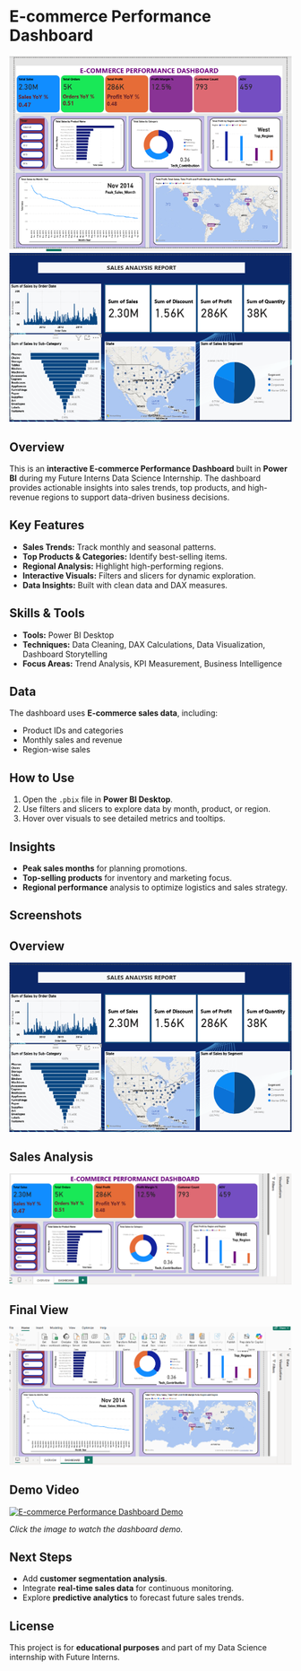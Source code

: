 # E-commerce Performance Dashboard

![Dashboard Screenshot](https://github.com/Harriet-ngomo/FUTURE_DS_01/blob/3b33077096e6f850b76c7df6c85109a1f04f4bd3/Dashboard.png)
![Dashboard Screenshot](https://github.com/Harriet-ngomo/FUTURE_DS_01/blob/761744a91c26f730f64d7c32b4d6635c7564b926/images/Dashboard%20B.png)
## Overview
This is an **interactive E-commerce Performance Dashboard** built in **Power BI** during my Future Interns Data Science Internship. The dashboard provides actionable insights into sales trends, top products, and high-revenue regions to support data-driven business decisions.

## Key Features
- **Sales Trends:** Track monthly and seasonal patterns.  
- **Top Products & Categories:** Identify best-selling items.  
- **Regional Analysis:** Highlight high-performing regions.  
- **Interactive Visuals:** Filters and slicers for dynamic exploration.  
- **Data Insights:** Built with clean data and DAX measures.

## Skills & Tools
- **Tools:** Power BI Desktop  
- **Techniques:** Data Cleaning, DAX Calculations, Data Visualization, Dashboard Storytelling  
- **Focus Areas:** Trend Analysis, KPI Measurement, Business Intelligence

## Data
The dashboard uses **E-commerce sales data**, including:
- Product IDs and categories  
- Monthly sales and revenue  
- Region-wise sales  

## How to Use
1. Open the `.pbix` file in **Power BI Desktop**.  
2. Use filters and slicers to explore data by month, product, or region.  
3. Hover over visuals to see detailed metrics and tooltips.  

## Insights
- **Peak sales months** for planning promotions.  
- **Top-selling products** for inventory and marketing focus.  
- **Regional performance** analysis to optimize logistics and sales strategy.

## Screenshots

## Overview
![Dashboard Screenshot](https://github.com/Harriet-ngomo/FUTURE_DS_01/blob/761744a91c26f730f64d7c32b4d6635c7564b926/images/Dashboard%20B.png)

## Sales Analysis
![Dashboard Overview](https://github.com/Harriet-ngomo/FUTURE_DS_01/blob/e80fbc34c66f42f730e8f878f8af1f6466b20d32/Dahboard%20Overview.png) 

## Final View
![Dashboard Final View](https://github.com/Harriet-ngomo/FUTURE_DS_01/blob/e80fbc34c66f42f730e8f878f8af1f6466b20d32/Dashboard%20Final%20view.png)

## Demo Video
[![E-commerce Performance Dashboard Demo](https://img.youtube.com/vi/zpAQyT0_Qys/maxresdefault.jpg)](https://youtu.be/zpAQyT0_Qys)


*Click the image to watch the dashboard demo.*

## Next Steps
- Add **customer segmentation analysis**.  
- Integrate **real-time sales data** for continuous monitoring.  
- Explore **predictive analytics** to forecast future sales trends.

## License
This project is for **educational purposes** and part of my Data Science internship with Future Interns.

